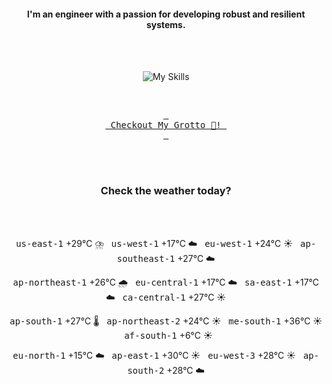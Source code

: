 <h4 align="center">I'm an engineer with a passion for developing robust and resilient systems.</h4>

<div align="center">
  <br/><br/>

![My Skills](https://go-skill-icons.vercel.app/api/icons?i=aws,azure,ts,go,docker,kubernetes,argocd,python&perline=4&theme=light)

<br/>

[<kbd> <br> Checkout My Grotto 🍵! <br> </kbd>](https://sathirak.me/)
  
</div>

<br/>
<br/>

<h3 align="center">Check the weather today?</h3>
<!-- start-daily-update -->
<div align="center">
  <!-- Updated on Sun Jul 13 02:04:55 UTC 2025 --><br><br>

  <kbd>us-east-1</kbd> +29°C ⛈️ &nbsp; 
  <kbd>us-west-1</kbd> +17°C ☁️ &nbsp; 
  <kbd>eu-west-1</kbd> +24°C ☀️ &nbsp; 
  <kbd>ap-southeast-1</kbd> +27°C ☁️ <br>

  <kbd>ap-northeast-1</kbd> +26°C 🌧️ &nbsp; 
  <kbd>eu-central-1</kbd> +17°C ☁️ &nbsp; 
  <kbd>sa-east-1</kbd> +17°C ☁️ &nbsp; 
  <kbd>ca-central-1</kbd> +27°C ☀️ <br>

  <kbd>ap-south-1</kbd> +27°C 🌡️ &nbsp; 
  <kbd>ap-northeast-2</kbd> +24°C ☀️ &nbsp; 
  <kbd>me-south-1</kbd> +36°C ☀️ &nbsp; 
  <kbd>af-south-1</kbd> +6°C ☀️ <br>

  <kbd>eu-north-1</kbd> +15°C ☁️ &nbsp; 
  <kbd>ap-east-1</kbd> +30°C ☀️ &nbsp; 
  <kbd>eu-west-3</kbd> +28°C ☀️ &nbsp; 
  <kbd>ap-south-2</kbd> +28°C ☁️
</div>
<!-- end-daily-update -->
